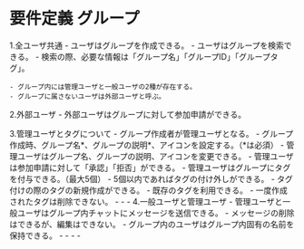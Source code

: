 # 要件定義 グループ

  1.全ユーザ共通
    - ユーザはグループを作成できる。
    - ユーザはグループを検索できる。
    - 検索の際、必要な情報は「グループ名」「グループID」「グループタグ」。

    - グループ内には管理ユーザと一般ユーザの2種が存在する。
    - グループに属さないユーザは外部ユーザと呼ぶ。

  2.外部ユーザ
    - 外部ユーザはグループに対して参加申請ができる。

  3.管理ユーザとタグについて
    - グループ作成者が管理ユーザとなる。
    - グループ作成時、グループ名*、グループの説明*、アイコンを設定する。（*は必須）
    - 管理ユーザはグループ名、グループの説明、アイコンを変更できる。
    - 管理ユーザは参加申請に対して「承認」「拒否」ができる。
    - 管理ユーザはグループにタグを付与できる。（最大5個）
    - 5個以内であればタグの付け外しができる。
    - タグ付けの際のタグの新規作成ができる。
    - 既存のタグを利用できる。
    - 一度作成されたタグは削除できない。
    - 
    - 
    - 
  4.一般ユーザと管理ユーザ
    - 管理ユーザと一般ユーザはグループ内チャットにメッセージを送信できる。
    - メッセージの削除はできるが、編集はできない。
    - グループ内のユーザはグループ内固有の名前を保持できる。
    - 
    - 
    - 
    - 
